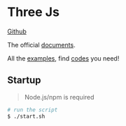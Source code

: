 # Three Js

[Github](https://github.com/mrdoob/three.js)

The official [documents](https://threejs.org/docs).

All the [examples](https://threejs.org/examples), find [codes](https://github.com/mrdoob/three.js/tree/master/examples) you need! 

## Startup

> Node.js/npm is required

```bash
# run the script
$ ./start.sh
```

